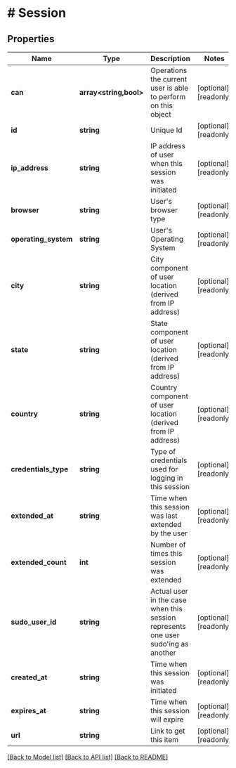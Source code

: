 # # Session

## Properties

Name | Type | Description | Notes
------------ | ------------- | ------------- | -------------
**can** | **array<string,bool>** | Operations the current user is able to perform on this object | [optional] [readonly]
**id** | **string** | Unique Id | [optional] [readonly]
**ip_address** | **string** | IP address of user when this session was initiated | [optional] [readonly]
**browser** | **string** | User&#39;s browser type | [optional] [readonly]
**operating_system** | **string** | User&#39;s Operating System | [optional] [readonly]
**city** | **string** | City component of user location (derived from IP address) | [optional] [readonly]
**state** | **string** | State component of user location (derived from IP address) | [optional] [readonly]
**country** | **string** | Country component of user location (derived from IP address) | [optional] [readonly]
**credentials_type** | **string** | Type of credentials used for logging in this session | [optional] [readonly]
**extended_at** | **string** | Time when this session was last extended by the user | [optional] [readonly]
**extended_count** | **int** | Number of times this session was extended | [optional] [readonly]
**sudo_user_id** | **string** | Actual user in the case when this session represents one user sudo&#39;ing as another | [optional] [readonly]
**created_at** | **string** | Time when this session was initiated | [optional] [readonly]
**expires_at** | **string** | Time when this session will expire | [optional] [readonly]
**url** | **string** | Link to get this item | [optional] [readonly]

[[Back to Model list]](../../README.md#models) [[Back to API list]](../../README.md#endpoints) [[Back to README]](../../README.md)

